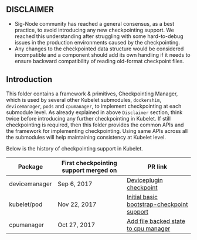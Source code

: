 ## DISCLAIMER
- Sig-Node community has reached a general consensus, as a best practice, to
avoid introducing any new checkpointing support. We reached this understanding
after struggling with some hard-to-debug issues in the production environments
caused by the checkpointing.
- Any changes to the checkpointed data structure would be considered incompatible and a component should add its own handling if it needs to ensure backward compatibility of reading old-format checkpoint files.

## Introduction
This folder contains a framework & primitives, Checkpointing Manager, which is
used by several other Kubelet submodules, `dockershim`, `devicemanager`, `pods`
and `cpumanager`, to implement checkpointing at each submodule level. As already
explained in above `Disclaimer` section, think twice before introducing any further
checkpointing in Kubelet. If still checkpointing is required, then this folder
provides the common APIs and the framework for implementing checkpointing.
Using same APIs across all the submodules will help maintaining consistency at
Kubelet level.

Below is the history of checkpointing support in Kubelet.

| Package | First checkpointing support merged on | PR link |
| ------- | --------------------------------------| ------- |
|devicemanager| Sep 6, 2017 | [Deviceplugin checkpoint](https://github.com/kubernetes/kubernetes/pull/51744)
| kubelet/pod | Nov 22, 2017 | [Initial basic bootstrap-checkpoint support](https://github.com/kubernetes/kubernetes/pull/50984)
|cpumanager| Oct 27, 2017 |[Add file backed state to cpu manager ](https://github.com/kubernetes/kubernetes/pull/54408)
